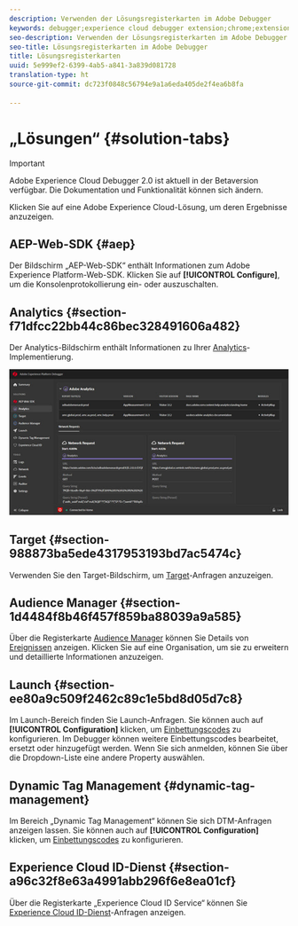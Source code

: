 ```yaml
---
description: Verwenden der Lösungsregisterkarten im Adobe Debugger
keywords: debugger;experience cloud debugger extension;chrome;extension;summary;clear;requests;solutions;solution;information;analytics;target;audience manager;media optimizer;amo;id service
seo-description: Verwenden der Lösungsregisterkarten im Adobe Debugger
seo-title: Lösungsregisterkarten im Adobe Debugger
title: Lösungsregisterkarten
uuid: 5e999ef2-6399-4ab5-a841-3a839d081728
translation-type: ht
source-git-commit: dc723f0848c56794e9a1a6eda405de2f4ea6b8fa

---
```



# „Lösungen“ {#solution-tabs}

> [!IMPORTANT]
>
> Adobe Experience Cloud Debugger 2.0 ist aktuell in der Betaversion verfügbar. Die Dokumentation und Funktionalität können sich ändern.

Klicken Sie auf eine Adobe Experience Cloud-Lösung, um deren Ergebnisse anzuzeigen.

## AEP-Web-SDK {#aep}

Der Bildschirm „AEP-Web-SDK“ enthält Informationen zum Adobe Experience Platform-Web-SDK. Klicken Sie auf **[!UICONTROL Configure]**, um die Konsolenprotokollierung ein- oder auszuschalten.

## Analytics {#section-f71dfcc22bb44c86bec328491606a482}

Der Analytics-Bildschirm enthält Informationen zu Ihrer [Analytics](https://docs.adobe.com/content/help/de-DE/analytics/landing/home.html)-Implementierung.

![](assets/analytics.jpg)

## Target {#section-988873ba5ede4317953193bd7ac5474c}

Verwenden Sie den Target-Bildschirm, um [Target](https://docs.adobe.com/content/help/de-DE/target/using/target-home.html)-Anfragen anzuzeigen<!-- or [Mbox Trace](https://docs.adobe.com/content/help/en/target/using/activities/troubleshoot-activities/content-trouble.html) response details-->.

## Audience Manager {#section-1d4484f8b46f457f859ba88039a9a585}

Über die Registerkarte [Audience Manager](https://docs.adobe.com/content/help/de-DE/audience-manager/user-guide/aam-home.html) können Sie Details von [Ereignissen](https://docs.adobe.com/content/help/de-DE/audience-manager/user-guide/api-and-sdk-code/dcs/dcs-event-calls/dcs-event-calls.html) anzeigen. Klicken Sie auf eine Organisation, um sie zu erweitern und detaillierte Informationen anzuzeigen.

## Launch {#section-ee80a9c509f2462c89c1e5bd8d05d7c8}

Im Launch-Bereich finden Sie Launch-Anfragen. Sie können auch auf **[!UICONTROL Configuration]** klicken, um [Einbettungscodes](https://docs.adobe.com/content/help/de-DE/launch/using/reference/upgrade/link-dtm-embed-code.html) zu konfigurieren. Im Debugger können weitere Einbettungscodes bearbeitet, ersetzt oder hinzugefügt werden. Wenn Sie sich anmelden, können Sie über die Dropdown-Liste eine andere Property auswählen.

## Dynamic Tag Management {#dynamic-tag-management}

Im Bereich „Dynamic Tag Management“ können Sie sich DTM-Anfragen anzeigen lassen. Sie können auch auf **[!UICONTROL Configuration]** klicken, um [Einbettungscodes](https://docs.adobe.com/content/help/de-DE/dtm/using/client-side/code.html) zu konfigurieren.

## Experience Cloud ID-Dienst {#section-a96c32f8e63a4991abb296f6e8ea01cf}

Über die Registerkarte „Experience Cloud ID Service“ können Sie [Experience Cloud ID-Dienst](https://docs.adobe.com/content/help/de-DE/id-service/using/home.html)-Anfragen anzeigen.